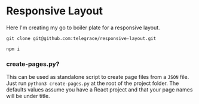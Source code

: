 # Responsive Layout

Here I'm creating my go to boiler plate for a responsive layout.

`git clone git@github.com:telegrace/responsive-layout.git`

`npm i`

### create-pages.py?

This can be used as standalone script to create page files from a `JSON` file. Just run `python3 create-pages.py` at the root of the project folder. The defaults values assume you have a React project and that your page names will be under title.
